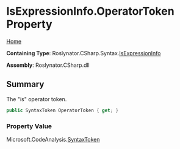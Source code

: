 # IsExpressionInfo\.OperatorToken Property

[Home](../../../../../README.md)

**Containing Type**: Roslynator\.CSharp\.Syntax\.[IsExpressionInfo](../README.md)

**Assembly**: Roslynator\.CSharp\.dll

## Summary

The "is" operator token\.

```csharp
public SyntaxToken OperatorToken { get; }
```

### Property Value

Microsoft\.CodeAnalysis\.[SyntaxToken](https://docs.microsoft.com/en-us/dotnet/api/microsoft.codeanalysis.syntaxtoken)

